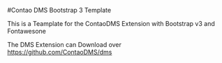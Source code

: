 #Contao DMS Bootstrap 3 Template

This is a Teamplate for the ContaoDMS Extension with Bootstrap v3 and Fontawesone

The DMS Extension can Download over https://github.com/ContaoDMS/dms
